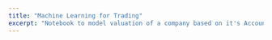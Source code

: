 ```yaml
---
title: "Machine Learning for Trading"
excerpt: "Notebook to model valuation of a company based on it's Accounting fundamentals such as Balance Sheet and Income Statement, based on the book by Stephen Penman"
---
```


